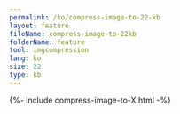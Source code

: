 ```yaml
---
permalink: /ko/compress-image-to-22-kb
layout: feature
fileName: compress-image-to-22kb
folderName: feature
tool: imgcompression
lang: ko
size: 22
type: kb
---
```


{%- include compress-image-to-X.html -%}

